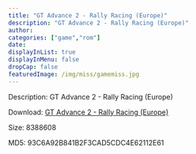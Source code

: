 ```yaml
---
title: "GT Advance 2 - Rally Racing (Europe)"
description: "GT Advance 2 - Rally Racing (Europe)"
author: 
categories: ["game","rom"]
date: 
displayInList: true
displayInMenu: false
dropCap: false
featuredImage: /img/miss/gamemiss.jpg
---
```


Description: GT Advance 2 - Rally Racing (Europe)

Download: <a style="text-decoration:underline;" href="https://mega.nz/#!eSY20KqL!Njkot-61uIaUqrLqCse07p1h2yz1f7A_SSe3N9Y7CK0" target = "_blank" rel = "nofollow" > GT Advance 2 - Rally Racing (Europe)</a>

Size: 8388608

MD5: 93C6A92B841B2F3CAD5CDC4E62112E61

